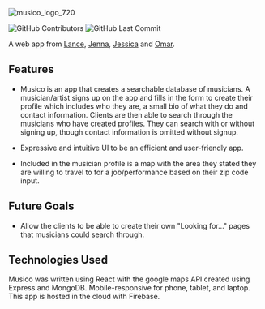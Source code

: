 ![musico_logo_720](https://github.com/JennaMeri625/Musico/assets/112722527/211bb2c0-dadc-48a7-9bb9-97b3967db73a)

![GitHub Contributors](https://img.shields.io/github/contributors/JennaMeri625/Musico) ![GitHub Last Commit](https://img.shields.io/github/last-commit/JennaMeri625/Musico)

A web app from [Lance](https://github.com/lancechise), [Jenna](https://github.com/JennaMeri625), [Jessica](https://github.com/trelaj) and [Omar](https://github.com/omareo22).

## Features

- Musico is an app that creates a searchable database of musicians. A musician/artist signs up on the app and fills in the form to create their profile which includes who they are, a small bio of what they do and contact information. Clients are then able to search through the musicians who have created profiles.  They can search with or without signing up, though contact information is omitted without signup.
  
- Expressive and intuitive UI to be an efficient and user-friendly app. 

- Included in the musician profile is a map with the area they stated they are willing to travel to for a job/performance based on their zip code input.

## Future Goals

- Allow the clients to be able to create their own "Looking for..." pages that musicians could search through.

## Technologies Used

Musico was written using React with the google maps API created using Express and MongoDB. Mobile-responsive for phone, tablet, and laptop. This app is hosted in the cloud with Firebase. 
